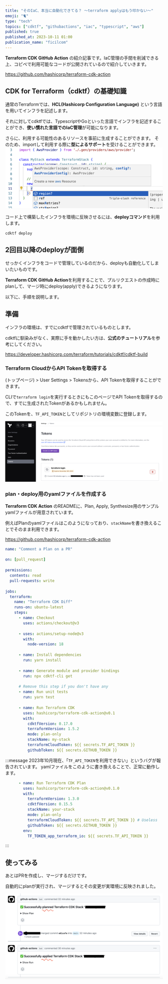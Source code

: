 ```yaml
---
title: "そのIaC、本当に自動化できてる？ 〜terraform applyはもう叩かない〜"
emoji: "🐈"
type: "tech"
topics: ["cdktf", "githubactions", "iac", "typescript", "aws"]
published: true
published_at: 2023-10-11 01:00
publication_name: "ficilcom"
---
```


**Terraform CDK GitHub Action** の紹介記事です。IaC管理の手間を削減できる上、コピペで利用可能なコードが公開されているので紹介していきます。

https://github.com/hashicorp/terraform-cdk-action

## CDK for Terraform（cdktf）の基礎知識
通常のTerraformでは、**HCL(Hashicorp Configuration Language)** という言語を用いてインフラを記述します。

それに対してcdktfでは、TypescriptやGoといった言語でインフラを記述することができ、**使い慣れた言語でのIaC管理**が可能になります。

さらに、利用する可能性のあるリソースを事前に生成することができます。
そのため、importして利用する際に**型によるサポート**を受けることができます。
![](/images/type_support.png)


コード上で構築したインフラを環境に反映させるには、**deployコマンド**を利用します。
```shell
cdktf deploy
```

## 2回目以降のdeployが面倒
せっかくインフラをコードで管理しているのだから、deployも自動化してしまいたいものです。

**Terraform CDK GitHub Action**を利用することで、プルリクエストの作成時にplanして、マージ時にdeploy(apply)できるようになります。

以下に、手順を説明します。
## 準備
インフラの環境は、すでにcdktfで管理されているものとします。

cdktfに馴染みがなく、実際に手を動かしたい方は、**公式のチュートリアル**を参考にしてください。

https://developer.hashicorp.com/terraform/tutorials/cdktf/cdktf-build

### Terraform CloudからAPI Tokenを取得する
(トップページ) > User Settings > Tokensから、API Tokenを取得することができます。

CLIで`terraform login`を実行するときにもこのページでAPI Tokenを取得するので、すでに生成されたTokenがあるかもしれません。

このTokenを、`TF_API_TOKEN`としてリポジトリの環境変数に登録します。

![](/images/terraform_token.png)

### plan・deploy用のyamlファイルを作成する
**Terraform CDK Action** のREADMEに、Plan, Apply, Synthesize用のサンプルyamlファイルが用意されています。

例えばPlanのyamlファイルはこのようになっており、`stackName`を書き換えることでそのまま利用できます。

https://github.com/hashicorp/terraform-cdk-action

```yaml
name: "Comment a Plan on a PR"

on: [pull_request]

permissions:
  contents: read
  pull-requests: write

jobs:
  terraform:
    name: "Terraform CDK Diff"
    runs-on: ubuntu-latest
    steps:
      - name: Checkout
        uses: actions/checkout@v3

      - uses: actions/setup-node@v3
        with:
          node-version: 18

      - name: Install dependencies
        run: yarn install

      - name: Generate module and provider bindings
        run: npx cdktf-cli get

      # Remove this step if you don't have any
      - name: Run unit tests
        run: yarn test

      - name: Run Terraform CDK
        uses: hashicorp/terraform-cdk-action@v0.1
        with:
          cdktfVersion: 0.17.0
          terraformVersion: 1.5.2
          mode: plan-only
          stackName: my-stack
          terraformCloudToken: ${{ secrets.TF_API_TOKEN }}
          githubToken: ${{ secrets.GITHUB_TOKEN }}
```

:::message
2023年10月現在、「`TF_API_TOKEN`を利用できない」というバグが報告されています。
yamlファイルをこのように書き換えることで、正常に動作します。
```yaml
      - name: Run Terraform CDK Plan
        uses: hashicorp/terraform-cdk-action@v0.1.0
        with:
          terraformVersion: 1.3.0
          cdktfVersion: 0.15.5
          stackName: your-stack
          mode: plan-only
          terraformCloudToken: ${{ secrets.TF_API_TOKEN }} # Useless
          githubToken: ${{ secrets.GITHUB_TOKEN }}
        env:
          TF_TOKEN_app_terraform_io: ${{ secrets.TF_API_TOKEN }}
```
:::

## 使ってみる
あとはPRを作成し、マージするだけです。

自動的にplanが実行され、マージするとその変更が実環境に反映されました。

![](/images/plan_and_apply.png)
